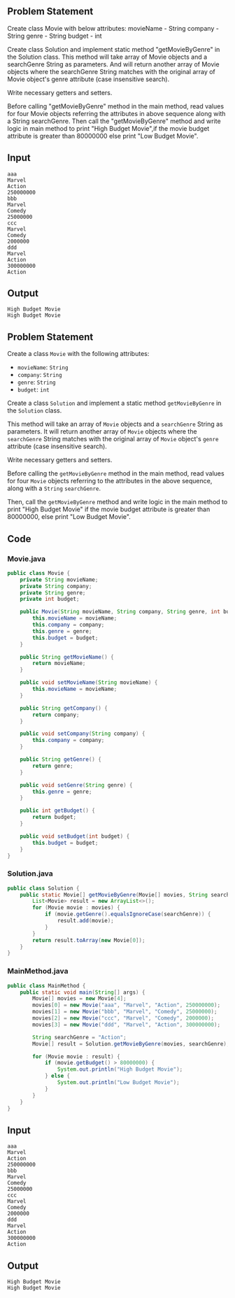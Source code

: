 ## Problem Statement

Create class Movie with below attributes:
movieName - String
company - String
genre - String
budget - int

Create class Solution and implement static method "getMovieByGenre" in the Solution class.
This method will take array of Movie objects and a searchGenre String as parameters.
And will return another array of Movie objects where the searchGenre String matches with the original array of Movie object's genre attribute (case insensitive search).

Write necessary getters and setters.

Before calling "getMovieByGenre" method in the main method, read values for four Movie objects referring the attributes in above sequence along with a String searchGenre.
Then call the "getMovieByGenre" method and write logic in main method to print "High Budget Movie",if the movie budget attribute is greater than 80000000 else print "Low Budget Movie".

## Input

    aaa
    Marvel
    Action
    250000000
    bbb
    Marvel
    Comedy
    25000000
    ccc
    Marvel
    Comedy
    2000000
    ddd
    Marvel
    Action
    300000000
    Action

## Output

    High Budget Movie
    High Budget Movie


## Problem Statement

Create a class `Movie` with the following attributes:
* `movieName`: `String`
* `company`: `String`
* `genre`: `String`
* `budget`: `int`

Create a class `Solution` and implement a static method `getMovieByGenre` in the `Solution` class.

This method will take an array of `Movie` objects and a `searchGenre` String as parameters. It will return another array of `Movie` objects where the `searchGenre` String matches with the original array of `Movie` object's `genre` attribute (case insensitive search).

Write necessary getters and setters.

Before calling the `getMovieByGenre` method in the main method, read values for four `Movie` objects referring to the attributes in the above sequence, along with a `String` `searchGenre`.

Then, call the `getMovieByGenre` method and write logic in the main method to print "High Budget Movie" if the movie budget attribute is greater than 80000000, else print "Low Budget Movie".

## Code

### Movie.java
```java
public class Movie {
    private String movieName;
    private String company;
    private String genre;
    private int budget;

    public Movie(String movieName, String company, String genre, int budget) {
        this.movieName = movieName;
        this.company = company;
        this.genre = genre;
        this.budget = budget;
    }

    public String getMovieName() {
        return movieName;
    }

    public void setMovieName(String movieName) {
        this.movieName = movieName;
    }

    public String getCompany() {
        return company;
    }

    public void setCompany(String company) {
        this.company = company;
    }

    public String getGenre() {
        return genre;
    }

    public void setGenre(String genre) {
        this.genre = genre;
    }

    public int getBudget() {
        return budget;
    }

    public void setBudget(int budget) {
        this.budget = budget;
    }
}
```

### Solution.java
```java
public class Solution {
    public static Movie[] getMovieByGenre(Movie[] movies, String searchGenre) {
        List<Movie> result = new ArrayList<>();
        for (Movie movie : movies) {
            if (movie.getGenre().equalsIgnoreCase(searchGenre)) {
                result.add(movie);
            }
        }
        return result.toArray(new Movie[0]);
    }
}
```

### MainMethod.java
```java
public class MainMethod {
    public static void main(String[] args) {
        Movie[] movies = new Movie[4];
        movies[0] = new Movie("aaa", "Marvel", "Action", 250000000);
        movies[1] = new Movie("bbb", "Marvel", "Comedy", 25000000);
        movies[2] = new Movie("ccc", "Marvel", "Comedy", 2000000);
        movies[3] = new Movie("ddd", "Marvel", "Action", 300000000);

        String searchGenre = "Action";
        Movie[] result = Solution.getMovieByGenre(movies, searchGenre);

        for (Movie movie : result) {
            if (movie.getBudget() > 80000000) {
                System.out.println("High Budget Movie");
            } else {
                System.out.println("Low Budget Movie");
            }
        }
    }
}
```

## Input

    aaa
    Marvel
    Action
    250000000
    bbb
    Marvel
    Comedy
    25000000
    ccc
    Marvel
    Comedy
    2000000
    ddd
    Marvel
    Action
    300000000
    Action

## Output

    High Budget Movie
    High Budget Movie